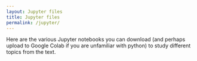 ```yaml
---
layout: Jupyter files
title: Jupyter files
permalink: /jupyter/
---
```


Here are the various Jupyter notebooks you can download (and perhaps upload 
to Google Colab if you are unfamiliar with python) to study different topics from
the text. 
